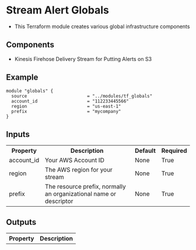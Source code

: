 # Stream Alert Globals
* This Terraform module creates various global infrastructure components

## Components
* Kinesis Firehose Delivery Stream for Putting Alerts on S3

## Example
```
module "globals" {
  source                       = "../modules/tf_globals"
  account_id                   = "112233445566"
  region                       = "us-east-1"
  prefix                       = "mycompany"
}
```

## Inputs
<table>
  <tr>
    <th>Property</th>
    <th>Description</th>
    <th>Default</th>
    <th>Required</th>
  </tr>
  <tr>
    <td>account_id</td>
    <td>Your AWS Account ID</td>
    <td>None</td>
    <td>True</td>
  </tr>
  <tr>
    <td>region</td>
    <td>The AWS region for your stream</td>
    <td>None</td>
    <td>True</td>
  </tr>
  <tr>
    <td>prefix</td>
    <td>The resource prefix, normally an organizational name or descriptor</td>
    <td>None</td>
    <td>True</td>
  </tr>
</table>

## Outputs
<table>
  <tr>
    <th>Property</th>
    <th>Description</th>
  </tr>
</table>
